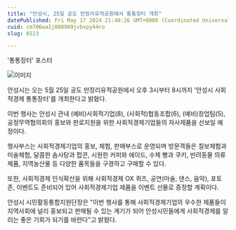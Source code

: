 ```yaml
---
title: "안성시, 25일 공도 만정리유적공원에서 통통장터 개최"
datePublished: Fri May 17 2024 21:40:26 GMT+0000 (Coordinated Universal Time)
cuid: cm706wa1j000909jvbvpy44ro
slug: 6513

---
```



'통통장터' 포스터

![이미지](https://cdn.hashnode.com/res/hashnode/image/upload/v1739260668746/5461d43b-1ee8-4b42-8829-a0ab932645e4.jpeg)

안성시는 오는 5월 25일 공도 만정리유적공원에서 오후 3시부터 8시까지 '안성시 사회적경제 통통장터'를 개최한다고 밝혔다.

이번 행사는 안성시 관내 (예비)사회적기업(8), (사회적)협동조합(6), (예비)창업팀(5), 공정무역협의회의 홍보와 판로지원을 위한 사회적경제기업들의 자사제품을 선보일 예정이다.

행사부스는 사회적경제기업의 홍보, 체험, 판매부스로 운영되며 방문객들은 칠보체험과 미술체험, 달콤한 솜사탕과 팝콘, 시원한 커피와 에이드, 수제 빵과 쿠키, 반려동물 의류제품, 지역농산물 등 다양한 품목들을 구경하고 구매할 수 있다.

또한, 사회적경제 인식확산을 위해 사회적경제 OX 퀴즈, 공연(마술, 댄스, 음악), 포토존, 이벤트도 준비되어 있어 사회적경제기업 제품을 이벤트 선물로 증정할 계획이다.

안성시 시민활동통합지원단장은 "이번 행사를 통해 사회적경제기업의 우수한 제품들이 지역사회에 널리 홍보되고 판매될 수 있는 계기가 되어 안성시민들에게 사회적경제를 알리는 좋은 기회가 되기를 바란다"고 밝혔다.